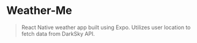 # Weather-Me
> React Native weather app built using Expo. Utilizes user location to fetch data from DarkSky API.

